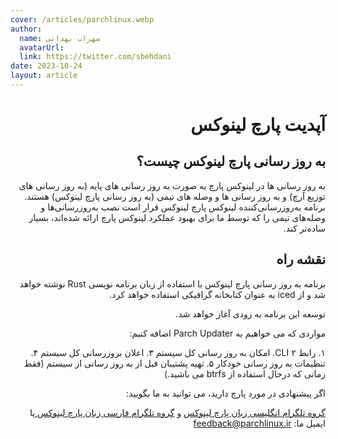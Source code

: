 ```yaml
---
cover: /articles/parchlinux.webp
author:
  name: سهراب بهدانی
  avatarUrl: 
  link: https://twitter.com/sbehdani
date: 2023-10-24
layout: article
---
```

<div dir="rtl">

# آپدیت پارچ لینوکس

## به روز رسانی پارچ لینوکس چیست؟

به روز رسانی ها در لینوکس پارچ به صورت به روز رسانی های پایه (به روز رسانی های توزیع آرچ) و به روز رسانی ها و وصله های تیمی (به روز رسانی پارچ لینوکس) هستند.
برنامه به‌روزرسانی‌کننده لینوکس پارچ لینوکس قرار است نصب به‌روزرسانی‌ها و وصله‌های تیمی را که توسط ما برای بهبود عملکرد لینوکس پارچ ارائه شده‌اند، بسیار ساده‌تر کند.

## نقشه راه

برنامه به روز رسانی پارچ لینوکس با استفاده از زبان برنامه نویسی Rust نوشته خواهد شد و از iced به عنوان کتابخانه گرافیکی استفاده خواهد کرد.

توسعه این برنامه به زودی آغاز خواهد شد.

مواردی که می خواهیم به Parch Updater اضافه کنیم:

۱. رابط CLI
۲. امکان به روز رسانی کل سیستم
۳. اعلان بروزرسانی کل سیستم
۴. تنظیمات به روز رسانی خودکار
۵. تهیه پشتیبان قبل از به روز رسانی از سیستم (فقط زمانی که درحال استفاده از btrfs  می باشید.)

اگر پیشنهادی در مورد پارچ دارید، می توانید به ما بگویید:

[ گروه تلگرام انگلیسی زبان پارچ لینوکس](https://t.me/ParchLinux_en) و [ گروه تلگرام فارسی زبان پارچ لینوکس ](https://t.me/ParchLinux_fa) یا ایمیل ما: feedback@parchlinux.ir

</div>
